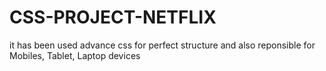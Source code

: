 # CSS-PROJECT-NETFLIX
it has been used advance css for perfect structure and also reponsible for Mobiles, Tablet, Laptop devices
